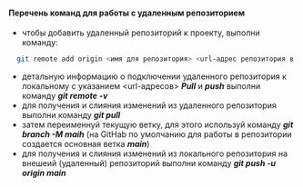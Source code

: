 #### Перечень команд для работы с удаленным репозиторием
- чтобы добавить удаленный репозиторий к проекту, выполни команду:
```Bash
  git remote add origin <имя для репозитория> <url-адрес репозитория в сети>
```
- детальную информацию о подключении удаленного репозитория к локальному с указанием <url-адресов> ***Pull*** и ***push*** выполни команду ***git remote -v*** 
- для получения и слияния изменений из удаленного репозитория выполни команду ***git pull***
- затем переименнуй текущую ветку, для этого используй команду ***git branch -M maih*** (на GitHab по умолчанию для работы в репозитории создается основная ветка ***main***) 
- для получения и слияния изменений из локального репозитория на внешеий (удаленный) репозиторий выполни команду ***git push -u origin main***
  
